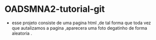 # OADSMNA2-tutorial-git

- esse projeto consiste de uma pagina html ,de tal forma que toda vez que autalizamos a pagina ,aparecera uma foto degatinho de forma aleatoria .
